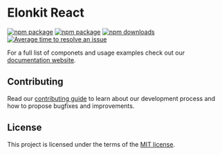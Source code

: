 # Elonkit React

[![npm package](https://raw.githubusercontent.com/storybooks/brand/master/badge/badge-storybook.svg)](https://elonsoft.github.io/elonkit-react)
[![npm package](https://img.shields.io/npm/v/@elonkit/react)](https://www.npmjs.com/package/@elonkit/react)
[![npm downloads](https://img.shields.io/npm/dm/@elonkit/react)](https://www.npmjs.com/package/@elonkit/react)
[![Average time to resolve an issue](https://isitmaintained.com/badge/resolution/elonsoft/elonkit.svg)](https://isitmaintained.com/project/elonsoft/elonkit 'Average time to resolve an issue')

For a full list of componets and usage examples check out our
[documentation website](https://elonsoft.github.io/elonkit-react).

## Contributing

Read our [contributing guide](/CONTRIBUTING.md) to learn about our development process and how to propose bugfixes and
improvements.

## License

This project is licensed under the terms of the [MIT license](/LICENSE).
